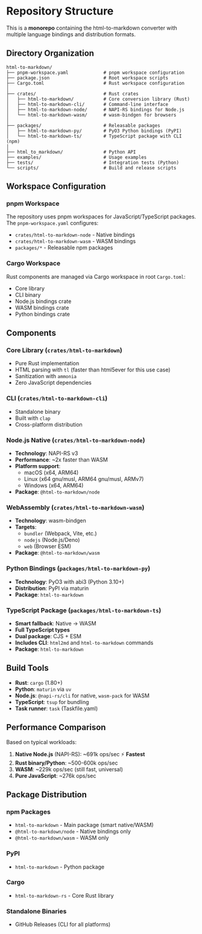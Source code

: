 # Repository Structure

This is a **monorepo** containing the html-to-markdown converter with multiple language bindings and distribution formats.

## Directory Organization

```text
html-to-markdown/
├── pnpm-workspace.yaml             # pnpm workspace configuration
├── package.json                    # Root workspace scripts
├── Cargo.toml                      # Rust workspace configuration
│
├── crates/                         # Rust crates
│   ├── html-to-markdown/           # Core conversion library (Rust)
│   ├── html-to-markdown-cli/       # Command-line interface
│   ├── html-to-markdown-node/      # NAPI-RS bindings for Node.js
│   └── html-to-markdown-wasm/      # wasm-bindgen for browsers
│
├── packages/                       # Releasable packages
│   ├── html-to-markdown-py/        # PyO3 Python bindings (PyPI)
│   └── html-to-markdown-ts/        # TypeScript package with CLI (npm)
│
├── html_to_markdown/               # Python API
├── examples/                       # Usage examples
├── tests/                          # Integration tests (Python)
└── scripts/                        # Build and release scripts
```

## Workspace Configuration

### pnpm Workspace

The repository uses pnpm workspaces for JavaScript/TypeScript packages. The `pnpm-workspace.yaml` configures:

- `crates/html-to-markdown-node` - Native bindings
- `crates/html-to-markdown-wasm` - WASM bindings
- `packages/*` - Releasable npm packages

### Cargo Workspace

Rust components are managed via Cargo workspace in root `Cargo.toml`:

- Core library
- CLI binary
- Node.js bindings crate
- WASM bindings crate
- Python bindings crate

## Components

### Core Library (`crates/html-to-markdown`)

- Pure Rust implementation
- HTML parsing with `tl` (faster than html5ever for this use case)
- Sanitization with `ammonia`
- Zero JavaScript dependencies

### CLI (`crates/html-to-markdown-cli`)

- Standalone binary
- Built with `clap`
- Cross-platform distribution

### Node.js Native (`crates/html-to-markdown-node`)

- **Technology**: NAPI-RS v3
- **Performance**: ~2x faster than WASM
- **Platform support**:
  - macOS (x64, ARM64)
  - Linux (x64 gnu/musl, ARM64 gnu/musl, ARMv7)
  - Windows (x64, ARM64)
- **Package**: `@html-to-markdown/node`

### WebAssembly (`crates/html-to-markdown-wasm`)

- **Technology**: wasm-bindgen
- **Targets**:
  - `bundler` (Webpack, Vite, etc.)
  - `nodejs` (Node.js/Deno)
  - `web` (Browser ESM)
- **Package**: `@html-to-markdown/wasm`

### Python Bindings (`packages/html-to-markdown-py`)

- **Technology**: PyO3 with abi3 (Python 3.10+)
- **Distribution**: PyPI via maturin
- **Package**: `html-to-markdown`

### TypeScript Package (`packages/html-to-markdown-ts`)

- **Smart fallback**: Native → WASM
- **Full TypeScript types**
- **Dual package**: CJS + ESM
- **Includes CLI**: `html2md` and `html-to-markdown` commands
- **Package**: `html-to-markdown`

## Build Tools

- **Rust**: `cargo` (1.80+)
- **Python**: `maturin` via `uv`
- **Node.js**: `@napi-rs/cli` for native, `wasm-pack` for WASM
- **TypeScript**: `tsup` for bundling
- **Task runner**: `task` (Taskfile.yaml)

## Performance Comparison

Based on typical workloads:

1. **Native Node.js** (NAPI-RS): ~691k ops/sec ⚡ **Fastest**
1. **Rust binary/Python**: ~500-600k ops/sec
1. **WASM**: ~229k ops/sec (still fast, universal)
1. **Pure JavaScript**: ~276k ops/sec

## Package Distribution

### npm Packages

- `html-to-markdown` - Main package (smart native/WASM)
- `@html-to-markdown/node` - Native bindings only
- `@html-to-markdown/wasm` - WASM only

### PyPI

- `html-to-markdown` - Python package

### Cargo

- `html-to-markdown-rs` - Core Rust library

### Standalone Binaries

- GitHub Releases (CLI for all platforms)
